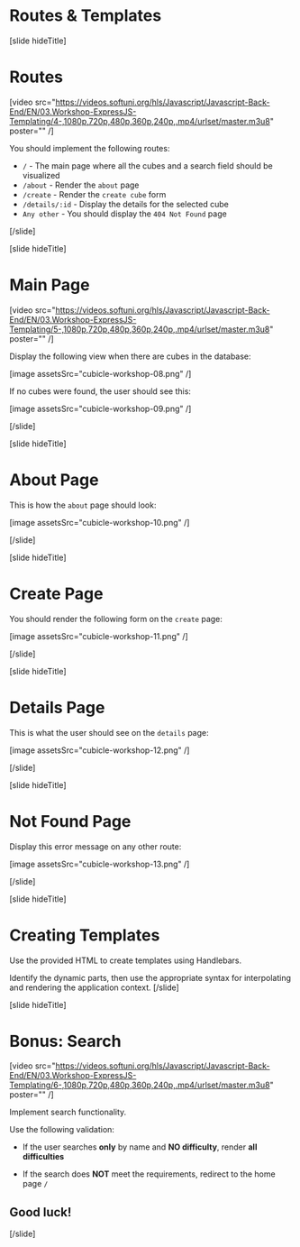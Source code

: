 # Routes & Templates

[slide hideTitle]
# Routes

[video src="https://videos.softuni.org/hls/Javascript/Javascript-Back-End/EN/03.Workshop-ExpressJS-Templating/4-,1080p,720p,480p,360p,240p,.mp4/urlset/master.m3u8" poster="" /]

You should implement the following routes:

- `/` - The main page where all the cubes and a search field should be visualized
- `/about` - Render the `about` page
- `/create` - Render the `create cube` form
- `/details/:id` - Display the details for the selected cube
- `Any other` - You should display the `404 Not Found` page

[/slide]

[slide hideTitle]
# Main Page

[video src="https://videos.softuni.org/hls/Javascript/Javascript-Back-End/EN/03.Workshop-ExpressJS-Templating/5-,1080p,720p,480p,360p,240p,.mp4/urlset/master.m3u8" poster="" /]

Display the following view when there are cubes in the database:

[image assetsSrc="cubicle-workshop-08.png" /]

If no cubes were found, the user should see this:

[image assetsSrc="cubicle-workshop-09.png" /]

[/slide]

[slide hideTitle]
# About Page

This is how the `about` page should look:

[image assetsSrc="cubicle-workshop-10.png" /]

[/slide]

[slide hideTitle]
# Create Page

You should render the following form on the `create` page:

[image assetsSrc="cubicle-workshop-11.png" /]

[/slide]

[slide hideTitle]
# Details Page

This is what the user should see on the `details` page:

[image assetsSrc="cubicle-workshop-12.png" /]

[/slide]

[slide hideTitle]
# Not Found Page

Display this error message on any other route:

[image assetsSrc="cubicle-workshop-13.png" /]

[/slide]

[slide hideTitle]
# Creating Templates

Use the provided HTML to create templates using Handlebars. 

Identify the dynamic parts, then use the appropriate syntax for interpolating and rendering the application context.
[/slide]

[slide hideTitle]
# Bonus: Search

[video src="https://videos.softuni.org/hls/Javascript/Javascript-Back-End/EN/03.Workshop-ExpressJS-Templating/6-,1080p,720p,480p,360p,240p,.mp4/urlset/master.m3u8" poster="" /]

Implement search functionality. 

Use the following validation:

- If the user searches **only** by name and **NO difficulty**, render **all difficulties**

- If the search does **NOT** meet the requirements, redirect to the home page `/`

## Good luck!
[/slide]
